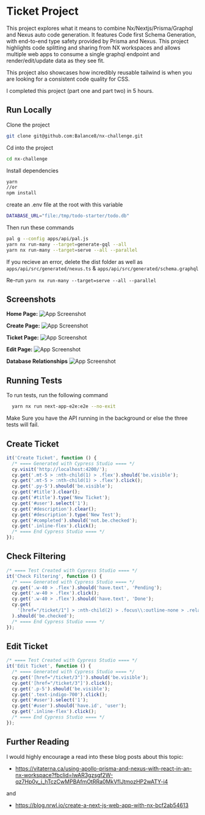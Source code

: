 # Ticket Project

This project explores what it means to combine Nx/Nextjs/Prisma/Graphql and Nexus auto code generation. It features Code first Schema Generation, with end-to-end type safety provided by Prisma and Nexus. This project highlights code splitting and sharing from NX workspaces and allows multiple web apps to consume a single graphql endpoint and render/edit/update data as they see fit.

This project also showcases how incredibly reusable tailwind is when you are looking for a consistent code quality for CSS.

I completed this project (part one and part two) in 5 hours.

## Run Locally

Clone the project

```bash
git clone git@github.com:Balance8/nx-challenge.git
```

Cd into the project

```bash
cd nx-challenge
```

Install dependencies

```bash
yarn
//or
npm install
```

create an .env file at the root with this variable

```bash
DATABASE_URL="file:/tmp/todo-starter/todo.db"
```

Then run these commands

```bash
pal g --config apps/api/pal.js
yarn nx run-many --target=generate-gql --all
yarn nx run-many --target=serve --all --parallel
```

If you recieve an error, delete the dist folder as well as `apps/api/src/generated/nexus.ts` & `apps/api/src/generated/schema.graphql`

Re-run `yarn nx run-many --target=serve --all --parallel`

## Screenshots

**Home Page:**
![App Screenshot](https://i.imgur.com/CD7nO7Q.png)

**Create Page:**
![App Screenshot](https://i.imgur.com/yBMnmX3.png)

**Ticket Page:**
![App Screenshot](https://i.imgur.com/cEvTYMM.png)

**Edit Page:**
![App Screenshot](https://i.imgur.com/tz7ivP1.png)

**Database Relationships**
![App Screenshot](https://imgur.com/YQo9iVi)

## Running Tests

To run tests, run the following command

```bash
  yarn nx run next-app-e2e:e2e --no-exit
```

Make Sure you have the API running in the background or else the three tests will fail.

## Create Ticket

```javascript
it('Create Ticket', function () {
  /* ==== Generated with Cypress Studio ==== */
  cy.visit('http://localhost:4200/');
  cy.get('.mt-5 > :nth-child(1) > .flex').should('be.visible');
  cy.get('.mt-5 > :nth-child(1) > .flex').click();
  cy.get('.py-5').should('be.visible');
  cy.get('#title').clear();
  cy.get('#title').type('New Ticket');
  cy.get('#user').select('1');
  cy.get('#description').clear();
  cy.get('#description').type('New Test');
  cy.get('#completed').should('not.be.checked');
  cy.get('.inline-flex').click();
  /* ==== End Cypress Studio ==== */
});
```

## Check Filtering

```javascript
/* ==== Test Created with Cypress Studio ==== */
it('Check Filtering', function () {
  /* ==== Generated with Cypress Studio ==== */
  cy.get('.w-40 > .flex').should('have.text', 'Pending');
  cy.get('.w-40 > .flex').click();
  cy.get('.w-40 > .flex').should('have.text', 'Done');
  cy.get(
    '[href="/ticket/1"] > :nth-child(2) > .focus\\:outline-none > .relative > .flex > #comments'
  ).should('be.checked');
  /* ==== End Cypress Studio ==== */
});
```

## Edit Ticket

```javascript
/* ==== Test Created with Cypress Studio ==== */
it('Edit Ticket', function () {
  /* ==== Generated with Cypress Studio ==== */
  cy.get('[href="/ticket/3"]').should('be.visible');
  cy.get('[href="/ticket/3"]').click();
  cy.get('.p-5').should('be.visible');
  cy.get('.text-indigo-700').click();
  cy.get('#user').select('1');
  cy.get('#user').should('have.id', 'user');
  cy.get('.inline-flex').click();
  /* ==== End Cypress Studio ==== */
});
```

## Further Reading

I would highly encourage a read into these blog posts about this topic:

- https://vitaterna.ca/using-apollo-prisma-and-nexus-with-react-in-an-nx-workspace?fbclid=IwAR3gzsgf2W-qz7Hp0v_j_hTczCwMPBAfmOtRRa0MkVflJtmozHP2wATY-i4

and

- https://blog.nrwl.io/create-a-next-js-web-app-with-nx-bcf2ab54613
